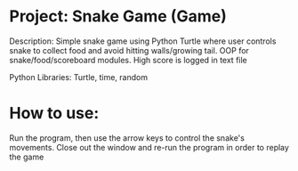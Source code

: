 # Project: Snake Game (Game)

Description: Simple snake game using Python Turtle where user controls snake to collect food and avoid hitting walls/growing tail. OOP for snake/food/scoreboard modules. High score is logged in text file

Python Libraries: Turtle, time, random

# How to use:

Run the program, then use the arrow keys to control the snake's movements. Close out the window and re-run the program in order to replay the game
